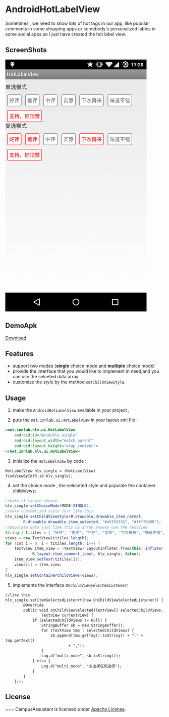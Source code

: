 # AndroidHotLabelView
Sometimes , we need to show lots of hot tags in our app, like popular comments in some shopping apps or somebody's  personalized lables in some social apps,so I just have created the hot label view.

## ScreenShots
<img src="https://github.com/hjw541988478/AndroidHotLabelView/blob/master/screenshots/screen_shot.png" >

## DemoApk
[Download](https://github.com/hjw541988478/AndroidHotLabelView/blob/master/HotLabelView.apk)

## Features
- support two modes (**single** choice mode and **multiple** choice mode)
- provide the interface that you would like to implement in need,and you can use the selceted data array.
- customize the style by the method `setChildViewStyle`.

## Usage

1. make the `AndroidHotLabelView` avaliable in your project ;

2. puts the `net.innlab.ui.HotLabelView` in your layout xml file :
``` xml
<net.innlab.hlv.ui.HotLabelView
    android:id="@+id/hlv_single"
    android:layout_width="match_parent"
    android:layout_height="wrap_content">
</net.innlab.hlv.ui.HotLabelView>
```
3. initialize the `HotLabelView` by code :
```
HotLabelView hlv_single = (HotLabelView) findViewById(R.id.hlv_single);
```
4. set the choice mode , the seleceted style and populate the container childviews:
``` java
//make it single choice
hlv_single.setChoiceMode(MODE.SINGLE);
//make customlized style just like this
hlv_single.setChildViewStyle(R.drawable.drawable_item_normal,
		R.drawable.drawable_item_selected, "#a5333333", "#ffff0000");
//populate data just like this by array,anyway use the TextView
String[] titiles = { "好评", "差评", "中评", "实惠", "下次再来", "味道不错", "支持，好顶赞" };
views = new TextView[titiles.length];
for (int i = 0; i < titiles.length; i++) {
	TextView item_view = (TextView) LayoutInflater.from(this).inflate(
			R.layout.item_comment_label, hlv_single, false);
	item_view.setText(titiles[i]);
	views[i] = item_view;
}
hlv_single.setContainerChildViews(views);
```
5. implements the interface `OnChildViewSelectedListener`:
```
//like this
hlv_single.setItemSelectedListenrt(new OnChildViewSelectedListener() {
		@Override
		public void onChildViewSelected(TextView[] selectedChildViews,
				TextView curTextView) {
			if (selectedChildViews != null) {
				StringBuffer sb = new StringBuffer();
				for (TextView tmp : selectedChildViews) {
					sb.append(tmp.getTag().toString() + ":" + tmp.getText()
							+ ",");
				}
				Log.d("multi_mode", sb.toString());
			} else {
				Log.d("multi_mode", "未选择任何选项");
			}
		}
	};);
```
## License
===
CampusAssustant is licensed under [Apache License](https://github.com/hjw541988478/AndroidHotLabelView/blob/master/LICENSE).
